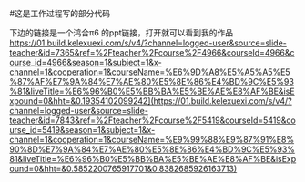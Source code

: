 #这是工作过程写的部分代码

下边的链接是一个鸿合π6 的ppt链接，打开就可以看到我的作品 https://01.build.kelexuexi.com/s/v4/?channel=logged-user&source=slide-teacher&id=7365&ref=%2Fteacher%2Fcourse%2F4966&courseId=4966&course_id=4966&season=1&subject=1&x-channel=1&cooperation=1&courseName=%E6%9D%A8%E5%A5%A5%E5%87%AF%E7%9A%84%E7%AE%80%E5%8E%86%E4%BD%9C%E5%93%81&liveTitle=%E6%96%B0%E5%BB%BA%E5%BE%AE%E8%AF%BE&isExpound=0&hht=&0.19354102099242](https://01.build.kelexuexi.com/s/v4/?channel=logged-user&source=slide-teacher&id=7843&ref=%2Fteacher%2Fcourse%2F5419&courseId=5419&course_id=5419&season=1&subject=1&x-channel=1&cooperation=1&courseName=%E9%99%88%E9%87%91%E8%90%8D%E7%9A%84%E7%AE%80%E5%8E%86%E4%BD%9C%E5%93%81&liveTitle=%E6%96%B0%E5%BB%BA%E5%BE%AE%E8%AF%BE&isExpound=0&hht=&0.5852200765917701&0.8382685926163713)
